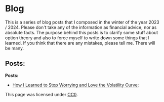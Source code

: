 # Blog

This is a series of blog posts that I composed in the winter of the year 2023 / 2024. Please don't take any of the information as financial advice, nor as absolute facts. The purpose behind this posts is to clarify some stuff about option theory and also to force myself to write down some things that I learned. If you think that there are any mistakes, please tell me. There will be many. 
## Posts: ##

**Posts:**

* [How I Learned to Stop Worrying and Love the Volatility Curve](subsection.md);




This page was licensed under [CC0](https://creativecommons.org/publicdomain/zero/1.0/).
